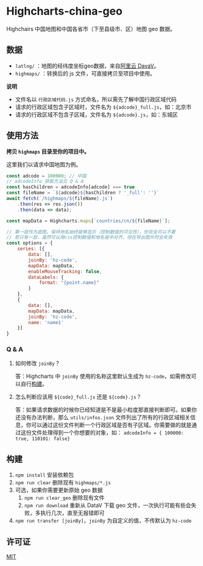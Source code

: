 # Highcharts-china-geo

Highchairs 中国地图和中国各省市（下至县级市、区）地图 geo 数据。

## 数据

- `latlng/` ：地图的经纬度坐标geo数据，来自[阿里云 DavaV](http://datav.aliyun.com/tools/atlas/#&lat=31.769817845138945&lng=104.29901249999999&zoom=3)。
- `highmaps/` ：转换后的 js 文件，可直接拷贝至项目中使用。

**说明**
- 文件名以 `行政区域代码.js` 方式命名，所以需先了解中国行政区域代码
- 请求的行政区域包含子区域时，文件名为 `${adcode}_full.js`，如：北京市
- 请求的行政区域不包含子区域，文件名为 `${adcode}.js`，如：东城区

## 使用方法

**拷贝 `highmaps` 目录至你的项目中。**

这里我们以请求中国地图为例。

```javascript
const adcode = 100000; // 中国
// adcodeInfo 获取方法见 Q & A
const hasChildren = adcodeInfo[adcode] === true
const fileName = `${adcode}${hasChildren ? '_full': ''}`
await fetch(`/highmaps/${fileName}.js`)
    .then(res => res.json())
    .then(data => data);

const mapData = Highcharts.maps[`countries/cn/${fileName}`];

// 第一层作为底图，保持地名始终能够显示（控制数值的可见性），你完全可以不要
// 若只有一层，虽然可以用css控制数值和地名居中对齐，但在导出图片时会失效
const options = {
    series: [{  
        data: [],
        joinBy: 'hz-code',
        mapData: mapData,
        enableMouseTracking: false,
        dataLabels: {
            format: "{point.name}"
        }
    },
    {
        data: [],
        mapData: mapData,
        joinBy: 'hz-code',
        name: 'name1'
    }]
}
```

### Q & A
1. 如何修改 `joinBy`？

    答：Highcharts 中 `joinBy` 使用的名称这里默认生成为 `hz-code`，如需修改可以自行[构建](##构建)。

2. 怎么判断应该用 `${code}_full.js` 还是 `${code}.js`？
    
    答：如果请求数据的时候你已经知道是不是最小粒度那直接判断即可。如果你还没有办法判断，那么 `utils/infos.json` 文件列出了所有的行政区域相关信息，你可以通过这份文件判断一个行政区域是否有子区域。你需要做的就是通过这份文件处理得到一个你想要的对象，如： `adcodeInfo = { 100000: true, 110101: false}`

## 构建

1. `npm install` 安装依赖包
2. `npm run clear` 删除现有 `highmaps/*.js` 
3. 可选，如果你需要更新原始 geo 数据
   1.  `npm run clear_geo` 删除现有文件
   2.  `npm run download` 重新从 DataV 下载 geo 文件，一次执行可能有些会失败，多执行几次，直至无报错即可
5. `npm run transfer [joinBy]`，`joinBy` 为自定义的值，不传默认为 `hz-code`


## 许可证
[MIT](http://opensource.org/licenses/MIT)
